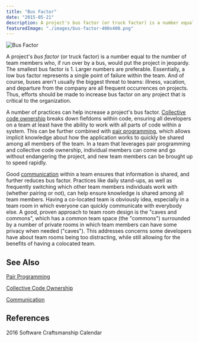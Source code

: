 ```yaml
---
title: "Bus Factor"
date: "2015-05-21"
description: A project's bus factor (or truck factor) is a number equal to the number of team members who, if run over by a bus, would put the project in jeopardy.
featuredImage: "./images/bus-factor-400x400.png"
---
```


![Bus Factor](images/bus-factor-400x400.png)

A project's _bus factor_ (or truck factor) is a number equal to the number of team members who, if run over by a bus, would put the project in jeopardy. The smallest bus factor is 1. Larger numbers are preferable. Essentially, a low bus factor represents a single point of failure within the team. And of course, buses aren't usually the biggest threat to teams: illness, vacation, and departure from the company are all frequent occurrences on projects. Thus, efforts should be made to increase bus factor on any project that is critical to the organization.

A number of practices can help increase a project's bus factor. [Collective code ownership](/practices/collective-code-ownership/) breaks down fiefdoms within code, ensuring all developers on a team at least have the ability to work with all parts of code within a system. This can be further combined with [pair programming](/practices/pair-programming/), which allows implicit knowledge about how the application works to quickly be shared among all members of the team. In a team that leverages pair programming and collective code ownership, individual members can come and go without endangering the project, and new team members can be brought up to speed rapidly.

Good [communication](/values/communication/) within a team ensures that information is shared, and further reduces bus factor. Practices like daily stand-ups, as well as frequently switching which other team members individuals work with (whether pairing or not), can help ensure knowledge is shared among all team members. Having a co-located team is obviously idea, especially in a team room in which everyone can quickly communicate with everybody else. A good, proven approach to team room design is the "caves and commons", which has a common team space (the "commons") surrounded by a number of private rooms in which team members can have some privacy when needed ("caves"). This addresses concerns some developers have about team rooms being too distracting, while still allowing for the benefits of having a colocated team.

## See Also

[Pair Programming](/practices/pair-programming/)

[Collective Code Ownership](/practices/collective-code-ownership/)

[Communication](/values/communication/)

## References

2016 Software Craftsmanship Calendar
